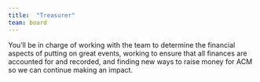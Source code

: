 ```yaml
---
title:  "Treasurer"
team: board
---
```

You’ll be in charge of working with the team to determine the financial aspects of putting on great events, working to ensure that all finances are accounted for and recorded, and finding new ways to raise money for ACM so we can continue making an impact.
